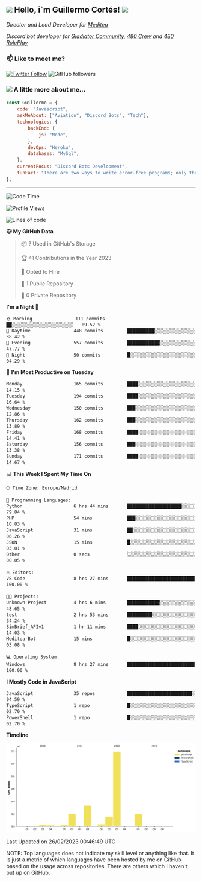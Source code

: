 <h2><img src="https://emojis.slackmojis.com/emojis/images/1531849430/4246/blob-sunglasses.gif?1531849430" width="30"/> Hello, i`m Guillermo Cortés! <img src="https://media.giphy.com/media/PiuVH04cd9JcmqqWKK/giphy.gif" width="50"></h2>
<p><em>Director and Lead Developer for <a href="https://mediteavirtual.es/">Meditea</a>
</em></p>
<p><em>Discord bot developer for <a href="https://discord.comunidadgladiator.com">Gladiator Community</a>, <a href="https://discord.gg/UpvpkUbGdA">480 Crew</a> and <a href="https://discord.gg/dmMRQgH3tu">480 RolePlay</a>
</em></p>

### 📫 Like to meet me?

[![Twitter Follow](https://img.shields.io/twitter/follow/concara3443?label=Follow)](https://twitter.com/intent/follow?screen_name=concara3443)
![GitHub followers](https://img.shields.io/github/followers/concara3443?label=Follow&style=social)

### <img src="https://media.giphy.com/media/WFZvB7VIXBgiz3oDXE/giphy.gif" width="50"> A little more about me...  

```javascript
const Guillermo = {
    code: "Javascript",
    askMeAbout: ["Aviation", "Discord Bots", "Tech"],
    technologies: {
        backEnd: {
            js: "Node",
        },
        devOps: "Heroku",
        databases: "MySql",
    },
    currentFocus: "Discord Bots Development",
    funFact: "There are two ways to write error-free programs; only the third one works"
};
```

---

<!--START_SECTION:waka-->
![Code Time](http://img.shields.io/badge/Code%20Time-254%20hrs%2041%20mins-blue)

![Profile Views](http://img.shields.io/badge/Profile%20Views-0-blue)

![Lines of code](https://img.shields.io/badge/From%20Hello%20World%20I%27ve%20Written-17.6%20million%20lines%20of%20code-blue)

**🐱 My GitHub Data** 

> 📦 ? Used in GitHub's Storage 
 > 
> 🏆 41 Contributions in the Year 2023
 > 
> 💼 Opted to Hire
 > 
> 📜 1 Public Repository 
 > 
> 🔑 0 Private Repository 
 > 
**I'm a Night 🦉** 

```text
🌞 Morning                111 commits         ██░░░░░░░░░░░░░░░░░░░░░░░   09.52 % 
🌆 Daytime                448 commits         ██████████░░░░░░░░░░░░░░░   38.42 % 
🌃 Evening                557 commits         ████████████░░░░░░░░░░░░░   47.77 % 
🌙 Night                  50 commits          █░░░░░░░░░░░░░░░░░░░░░░░░   04.29 % 
```
📅 **I'm Most Productive on Tuesday** 

```text
Monday                   165 commits         ████░░░░░░░░░░░░░░░░░░░░░   14.15 % 
Tuesday                  194 commits         ████░░░░░░░░░░░░░░░░░░░░░   16.64 % 
Wednesday                150 commits         ███░░░░░░░░░░░░░░░░░░░░░░   12.86 % 
Thursday                 162 commits         ███░░░░░░░░░░░░░░░░░░░░░░   13.89 % 
Friday                   168 commits         ████░░░░░░░░░░░░░░░░░░░░░   14.41 % 
Saturday                 156 commits         ███░░░░░░░░░░░░░░░░░░░░░░   13.38 % 
Sunday                   171 commits         ████░░░░░░░░░░░░░░░░░░░░░   14.67 % 
```


📊 **This Week I Spent My Time On** 

```text
🕑︎ Time Zone: Europe/Madrid

💬 Programming Languages: 
Python                   6 hrs 44 mins       ████████████████████░░░░░   79.84 % 
PHP                      54 mins             ███░░░░░░░░░░░░░░░░░░░░░░   10.83 % 
JavaScript               31 mins             ██░░░░░░░░░░░░░░░░░░░░░░░   06.26 % 
JSON                     15 mins             █░░░░░░░░░░░░░░░░░░░░░░░░   03.01 % 
Other                    0 secs              ░░░░░░░░░░░░░░░░░░░░░░░░░   00.05 % 

🔥 Editors: 
VS Code                  8 hrs 27 mins       █████████████████████████   100.00 % 

🐱‍💻 Projects: 
Unknown Project          4 hrs 6 mins        ████████████░░░░░░░░░░░░░   48.65 % 
test                     2 hrs 53 mins       █████████░░░░░░░░░░░░░░░░   34.24 % 
SimBrief_APIv1           1 hr 11 mins        ████░░░░░░░░░░░░░░░░░░░░░   14.03 % 
Meditea-Bot              15 mins             █░░░░░░░░░░░░░░░░░░░░░░░░   03.08 % 

💻 Operating System: 
Windows                  8 hrs 27 mins       █████████████████████████   100.00 % 
```

**I Mostly Code in JavaScript** 

```text
JavaScript               35 repos            ████████████████████████░   94.59 % 
TypeScript               1 repo              █░░░░░░░░░░░░░░░░░░░░░░░░   02.70 % 
PowerShell               1 repo              █░░░░░░░░░░░░░░░░░░░░░░░░   02.70 % 
```



**Timeline**

![Lines of Code chart](https://raw.githubusercontent.com/Concara3443/Concara3443/main/assets/bar_graph.png)


 Last Updated on 26/02/2023 00:46:49 UTC
<!--END_SECTION:waka-->

NOTE: Top languages does not indicate my skill level or anything like that. It is just a metric of which languages have been hosted by me on GitHub based on the usage across repositories. There are others which I haven't put up on GitHub.

